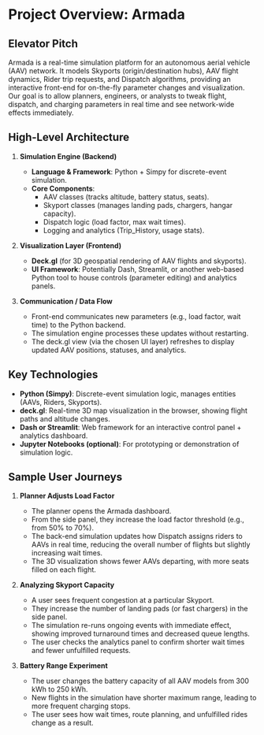 # Project Overview: Armada

## Elevator Pitch

Armada is a real-time simulation platform for an autonomous aerial vehicle (AAV) network. It models Skyports (origin/destination hubs), AAV flight dynamics, Rider trip requests, and Dispatch algorithms, providing an interactive front-end for on-the-fly parameter changes and visualization. Our goal is to allow planners, engineers, or analysts to tweak flight, dispatch, and charging parameters in real time and see network-wide effects immediately.

## High-Level Architecture

1. **Simulation Engine (Backend)**
   - **Language & Framework**: Python + Simpy for discrete-event simulation.
   - **Core Components**:  
     - AAV classes (tracks altitude, battery status, seats).  
     - Skyport classes (manages landing pads, chargers, hangar capacity).  
     - Dispatch logic (load factor, max wait times).  
     - Logging and analytics (Trip_History, usage stats).

2. **Visualization Layer (Frontend)**
   - **Deck.gl** (for 3D geospatial rendering of AAV flights and skyports).
   - **UI Framework**: Potentially Dash, Streamlit, or another web-based Python tool to house controls (parameter editing) and analytics panels.

3. **Communication / Data Flow**
   - Front-end communicates new parameters (e.g., load factor, wait time) to the Python backend.  
   - The simulation engine processes these updates without restarting.  
   - The deck.gl view (via the chosen UI layer) refreshes to display updated AAV positions, statuses, and analytics.

## Key Technologies

- **Python (Simpy)**: Discrete-event simulation logic, manages entities (AAVs, Riders, Skyports).  
- **deck.gl**: Real-time 3D map visualization in the browser, showing flight paths and altitude changes.  
- **Dash or Streamlit**: Web framework for an interactive control panel + analytics dashboard.  
- **Jupyter Notebooks (optional)**: For prototyping or demonstration of simulation logic.

## Sample User Journeys

1. **Planner Adjusts Load Factor**  
   - The planner opens the Armada dashboard.  
   - From the side panel, they increase the load factor threshold (e.g., from 50% to 70%).  
   - The back-end simulation updates how Dispatch assigns riders to AAVs in real time, reducing the overall number of flights but slightly increasing wait times.  
   - The 3D visualization shows fewer AAVs departing, with more seats filled on each flight.

2. **Analyzing Skyport Capacity**  
   - A user sees frequent congestion at a particular Skyport.  
   - They increase the number of landing pads (or fast chargers) in the side panel.  
   - The simulation re-runs ongoing events with immediate effect, showing improved turnaround times and decreased queue lengths.  
   - The user checks the analytics panel to confirm shorter wait times and fewer unfulfilled requests.

3. **Battery Range Experiment**  
   - The user changes the battery capacity of all AAV models from 300 kWh to 250 kWh.  
   - New flights in the simulation have shorter maximum range, leading to more frequent charging stops.  
   - The user sees how wait times, route planning, and unfulfilled rides change as a result.
